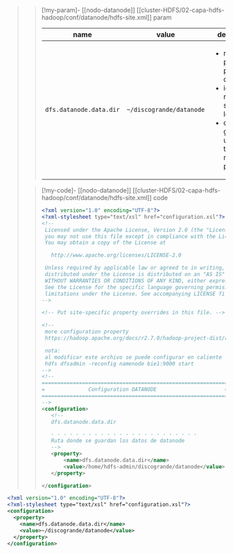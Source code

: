 
>
>>[!my-param]-   [[nodo-datanode]] [[cluster-HDFS/02-capa-hdfs-hadoop/conf/datanode/hdfs-site.xml]]  param
>>
>> | name | value | descripción |
>> |-|-|-|
>> |`dfs.datanode.data.dir`| `~/discogrande/datanode` |<ul><li>necesario para la persistencia de archivos</li><li>identifica la ruta donde se guardan los archivos</li><li>default se guarda en un archivo temporal, no hay persistencia</ul>|
>
>>[!my-code]-  [[nodo-datanode]] [[cluster-HDFS/02-capa-hdfs-hadoop/conf/datanode/hdfs-site.xml]] code
>>
>>```xml
>><?xml version="1.0" encoding="UTF-8"?>
>><?xml-stylesheet type="text/xsl" href="configuration.xsl"?>
>><!--
>>  Licensed under the Apache License, Version 2.0 (the "License");
>>  you may not use this file except in compliance with the License.
>>  You may obtain a copy of the License at
>>
>>    http://www.apache.org/licenses/LICENSE-2.0
>>
>>  Unless required by applicable law or agreed to in writing, software
>>  distributed under the License is distributed on an "AS IS" BASIS,
>>  WITHOUT WARRANTIES OR CONDITIONS OF ANY KIND, either express or implied.
>>  See the License for the specific language governing permissions and
>>  limitations under the License. See accompanying LICENSE file.
>>-->
>>
>><!-- Put site-specific property overrides in this file. -->
>>
>><!--
>>  more configuration property
>>  https://hadoop.apache.org/docs/r2.7.0/hadoop-project-dist/hadoop-hdfs/hdfs-default.xml
>>
>>  nota:
>>  al modificar este archivo se puede configurar en caliente
>>  hdfs dfsadmin -reconfig namenode bie1:9000 start
>>-->
>><!--
>>============================================================
>>=              Configuration DATANODE                      =
>>============================================================
>>-->
>><configuration>
>>    <!--
>>    dfs.datanode.data.dir
>>
>>    - - - - - - - - - - - - - - - - - - - - - - - -
>>    Ruta donde se guardan los datos de datanode
>>    -->
>>    <property>
>>        <name>dfs.datanode.data.dir</name>
>>        <value>/home/hdfs-admin/discogrande/datanode</value>
>>    </property>
>>
>></configuration>
>>```
```xml
<?xml version="1.0" encoding="UTF-8"?>
<?xml-stylesheet type="text/xsl" href="configuration.xsl"?>
<configuration>
  <property>
    <name>dfs.datanode.data.dir</name>
    <value>~/discogrande/datanode</value>
  </property>
</configuration>
```